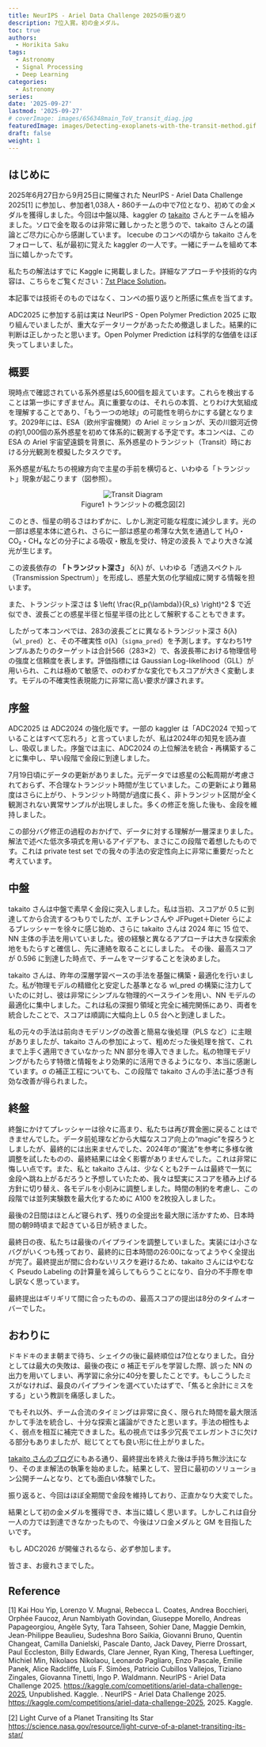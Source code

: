 ```yaml
---
title: NeurIPS - Ariel Data Challenge 2025の振り返り
description: 7位入賞。初の金メダル。
toc: true
authors:
  - Horikita Saku
tags:
  - Astronomy
  - Signal Processing
  - Deep Learning
categories:
  - Astronomy
series:
date: '2025-09-27'
lastmod: '2025-09-27'
# coverImage: images/656348main_ToV_transit_diag.jpg
featuredImage: images/Detecting-exoplanets-with-the-transit-method.gif
draft: false
weight: 1
---
```


## はじめに
2025年6月27日から9月25日に開催された NeurIPS - Ariel Data Challenge 2025[1] に参加し、参加者1,038人・860チームの中で7位となり、初めての金メダルを獲得しました。今回は中盤以降、kaggler の [takaito](https://x.com/takaito0423) さんとチームを組みました。ソロで金を取るのは非常に難しかったと思うので、takaito さんとの議論とご尽力に心から感謝しています。
Icecube のコンペの頃から takaito さんをフォローして、私が最初に覚えた kaggler の一人です。一緒にチームを組めて本当に嬉しかったです。

<blockquote class="twitter-tweet" data-theme="dark">
  <a href="https://twitter.com/HorikitaSaku/status/1971040402074714379?ref_src=twsrc%5Etfw"></a>
</blockquote>
<script async src="https://platform.twitter.com/widgets.js" charset="utf-8"></script>

私たちの解法はすでに Kaggle に掲載しました。詳細なアプローチや技術的な内容は、こちらをご覧ください：[7st Place Solution](https://www.kaggle.com/competitions/ariel-data-challenge-2025/writeups/7st-place-solution/writeups/7st-place-solution)。

本記事では技術そのものではなく、コンペの振り返りと所感に焦点を当てます。

ADC2025 に参加する前は実は NeurIPS - Open Polymer Prediction 2025 に取り組んでいましたが、重大なデータリークがあったため撤退しました。結果的に判断は正しかったと思います。Open Polymer Prediction は科学的な価値をほぼ失ってしまいました。

## 概要

現時点で確認されている系外惑星は5,600個を超えています。これらを検出することは第一歩にすぎません。真に重要なのは、それらの本質、とりわけ大気組成を理解することであり、「もう一つの地球」の可能性を明らかにする鍵となります。2029年には、ESA（欧州宇宙機関）の Ariel ミッションが、天の川銀河近傍の約1,000個の系外惑星を初めて体系的に観測する予定です。本コンペは、この ESA の Ariel 宇宙望遠鏡を背景に、系外惑星のトランジット（Transit）時における分光観測を模擬したタスクです。


系外惑星が私たちの視線方向で主星の手前を横切ると、いわゆる「トランジット」現象が起こります（図参照）。

<div style="text-align: center;">
    <img src="../../../images/656348main_ToV_transit_diag.jpg" alt="Transit Diagram"/>
    <p style="margin-top: 1px;">Figure1 トランジットの概念図[2]</p>
</div>

このとき、恒星の明るさはわずかに、しかし測定可能な程度に減少します。光の一部は惑星本体に遮られ、さらに一部は惑星の希薄な大気を通過して H₂O・CO₂・CH₄ などの分子による吸収・散乱を受け、特定の波長 λ でより大きな減光が生じます。

この波長依存の **「トランジット深さ」** δ(λ) が、いわゆる「透過スペクトル（Transmission Spectrum）」を形成し、惑星大気の化学組成に関する情報を担います。

また、トランジット深さは $ \left( \frac{R_p(\lambda)}{R_s} \right)^2 $ で近似でき、波長ごとの惑星半径と恒星半径の比として解釈することもできます。

したがって本コンペでは、283の波長ごとに異なるトランジット深さ δ(λ)（`wl_pred`）と、その不確実性 σ(λ)（`sigma_pred`）を予測します。すなわち1サンプルあたりのターゲットは合計566（283×2）で、各波長帯における物理信号の強度と信頼度を表します。評価指標には Gaussian Log-likelihood（GLL）が用いられ、これは極めて敏感で、σのわずかな変化でもスコアが大きく変動します。モデルの不確実性表現能力に非常に高い要求が課されます。

## 序盤

ADC2025 は ADC2024 の強化版です。一部の kaggler は「ADC2024 で知っていることはすべて忘れろ」と言っていましたが、私は2024年の知見を読み直し、吸収しました。序盤では主に、ADC2024 の上位解法を統合・再構築することに集中し、早い段階で金段に到達しました。

<blockquote class="twitter-tweet" data-theme="dark">
  <a href="https://twitter.com/HorikitaSaku/status/1953512218869608947"></a>
</blockquote>
<script async src="https://platform.twitter.com/widgets.js" charset="utf-8"></script>

7月19日頃にデータの更新がありました。元データでは惑星の公転周期が考慮されておらず、不合理なトランジット時間が生じていました。この更新により難易度はさらに上がり、トランジット時間が過度に長く、非トランジット区間が全く観測されない異常サンプルが出現しました。多くの修正を施した後も、金段を維持しました。

この部分バグ修正の過程のおかげで、データに対する理解が一層深まりました。解法で述べた低次多項式を用いるアイデアも、まさにこの段階で着想したものです。これは private test set での我々の手法の安定性向上に非常に重要だったと考えています。

## 中盤

takaito さんは中盤で素早く金段に突入しました。私は当初、スコアが 0.5 に到達してから合流するつもりでしたが、エチレンさんや JFPuget＋Dieter らによるプレッシャーを徐々に感じ始め、さらに takaito さんは 2024 年に 15 位で、NN 主体の手法を用いていました。彼の経験と異なるアプローチは大きな探索余地をもたらすと確信し、先に連絡を取ることにしました。
その後、最高スコアが 0.596 に到達した時点で、チームをマージすることを決めました。

<blockquote class="twitter-tweet" data-theme="dark">
  <a href="https://twitter.com/HorikitaSaku/status/1957500969333485995"></a>
</blockquote>
<script async src="https://platform.twitter.com/widgets.js" charset="utf-8"></script>

takaito さんは、昨年の深層学習ベースの手法を基盤に構築・最適化を行いました。私が物理モデルの精緻化と安定した基準となる wl_pred の構築に注力していたのに対し、彼は非常にシンプルな物理的ベースラインを用い、NN モデルの最適化に集中しました。これは私の深掘り領域と完全に補完関係にあり、両者を統合したことで、スコアは順調に大幅向上し 0.5 台へと到達しました。

私の元々の手法は前向きモデリングの改善と簡易な後処理（PLS など）に主眼がありましたが、takaito さんの参加によって、粗めだった後処理を捨て、これまで上手く適用できていなかった NN 部分を導入できました。私の物理モデリングがもたらす特徴と情報をより効果的に活用できるようになり、本当に感謝しています。σ の補正工程についても、この段階で takaito さんの手法に基づき有効な改善が得られました。

## 終盤

終盤にかけてプレッシャーは徐々に高まり、私たちは再び賞金圏に戻ることはできませんでした。データ前処理などから大幅なスコア向上の“magic”を探ろうとしましたが、最終的には出来ませんでした、2024年の“魔法”を参考に多様な微調整を試したものの、最終結果には全く影響がありませんでした。これは非常に悔しい点です。また、私と takaito さんは、少なくとも2チームは最終で一気に金段へ跳ね上がるだろうと予想していたため、我々は堅実にスコアを積み上げる方針に切り替え、各モデルを小刻みに調整しました。時間の制約を考慮し、この段階では並列実験数を最大化するために A100 を2枚投入しました。

<blockquote class="twitter-tweet" data-theme="dark">
  <a href="https://twitter.com/HorikitaSaku/status/1969817200476438895"></a>
</blockquote>
<script async src="https://platform.twitter.com/widgets.js" charset="utf-8"></script>

最後の2日間はほとんど寝られず、残りの全提出を最大限に活かすため、日本時間の朝9時頃まで起きている日が続きました。

最終日の夜、私たちは最後のパイプラインを調整していました。実装には小さなバグがいくつも残っており、最終的に日本時間の26:00になってようやく全提出が完了。最終提出が間に合わないリスクを避けるため、takaito さんにはやむなく Pseudo Labeling の計算量を減らしてもらうことになり、自分の不手際を申し訳なく思っています。

最終提出はギリギリて間に合ったものの、最高スコアの提出は8分のタイムオーバーでした。

## おわりに

ドキドキのまま朝まで待ち、シェイクの後に最終順位は7位となりました。自分としては最大の失敗は、最後の夜に σ 補正モデルを学習した際、誤った NN の出力を用いてしまい、再学習に余分に40分を要したことです。もしこうしたミスがなければ、最良のパイプラインを選べていたはずで、「焦ると余計にミスをする」という教訓を痛感しました。

でもそれ以外、チーム合流のタイミングは非常に良く、限られた時間を最大限活かして手法を統合し、十分な探索と議論ができたと思います。手法の相性もよく、弱点を相互に補完できました。私の視点では多少冗長でエレガントさに欠ける部分もありましたが、総じてとても良い形に仕上がりました。

[takaito さんのブログ](https://takaito0423.hatenablog.com/entry/2025/09/26/000201?_gl=1*41mg8h*_gcl_au*ODIyOTg3MDI2LjE3NTU5MjIzMjM)にもある通り、最終提出を終えた後は手持ち無沙汰になり、そのまま解法の執筆を始めました。結果として、翌日に最初のソリューション公開チームとなり、とても面白い体験でした。

振り返ると、今回はほぼ全期間で金段を維持しており、正直かなり大変でした。

結果として初の金メダルを獲得でき、本当に嬉しく思います。しかしこれは自分一人の力では到達できなかったもので、今後はソロ金メダルと GM を目指したいです。

もし ADC2026 が開催されるなら、必ず参加します。

皆さま、お疲れさまでした。

## Reference

[1] Kai Hou Yip, Lorenzo V. Mugnai, Rebecca L. Coates, Andrea Bocchieri, Orphée Faucoz, Arun Nambiyath Govindan, Giuseppe Morello, Andreas Papageorgiou, Angèle Syty, Tara Tahseen, Sohier Dane, Maggie Demkin, Jean-Philippe Beaulieu, Sudeshna Boro Saikia, Giovanni Bruno, Quentin Changeat, Camilla Danielski, Pascale Danto, Jack Davey, Pierre Drossart, Paul Eccleston, Billy Edwards, Clare Jenner, Ryan King, Theresa Lueftinger, Michiel Min, Nikolaos Nikolaou, Leonardo Pagliaro, Enzo Pascale, Emilie Panek, Alice Radcliffe, Luís F. Simões, Patricio Cubillos Vallejos, Tiziano Zingales, Giovanna Tinetti, Ingo P. Waldmann. NeurIPS - Ariel Data Challenge 2025. https://kaggle.com/competitions/ariel-data-challenge-2025, Unpublished. Kaggle. . NeurIPS - Ariel Data Challenge 2025. https://kaggle.com/competitions/ariel-data-challenge-2025, 2025. Kaggle.

[2] Light Curve of a Planet Transiting Its Star https://science.nasa.gov/resource/light-curve-of-a-planet-transiting-its-star/